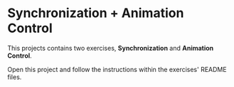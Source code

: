 # Synchronization + Animation Control

This projects contains two exercises, **Synchronization** and **Animation Control**.

Open this project and follow the instructions within the exercises' README files.